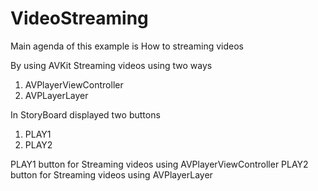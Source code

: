 # VideoStreaming
Main agenda of this example is How to streaming videos 

By using AVKit
Streaming videos using two ways
1. AVPlayerViewController
2. AVPLayerLayer

In StoryBoard displayed two buttons
1. PLAY1
2. PLAY2

PLAY1 button for Streaming videos using AVPlayerViewController
PLAY2 button for Streaming videos using AVPlayerLayer


